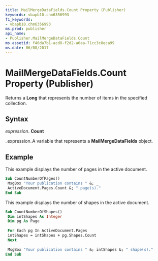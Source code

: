 ```yaml
---
title: MailMergeDataFields.Count Property (Publisher)
keywords: vbapb10.chm6356993
f1_keywords:
- vbapb10.chm6356993
ms.prod: publisher
api_name:
- Publisher.MailMergeDataFields.Count
ms.assetid: f46da7b1-acd8-f2d2-a6aa-71cc3c8eca99
ms.date: 06/08/2017
---
```



# MailMergeDataFields.Count Property (Publisher)

Returns a **Long** that represents the number of items in the specified collection.


## Syntax

 _expression_. **Count**

 _expression_A variable that represents a **MailMergeDataFields** object.


## Example

This example displays the number of pages in the active document.


```vb
Sub CountNumberOfPages() 
 MsgBox "Your publication contains " &; _ 
 ActiveDocument.Pages.Count &; " page(s)." 
End Sub
```

This example displays the number of shapes in the active document.




```vb
Sub CountNumberOfShapes() 
 Dim intShapes As Integer 
 Dim pg As Page 
 
 For Each pg In ActiveDocument.Pages 
 intShapes = intShapes + pg.Shapes.Count 
 Next 
 
 MsgBox "Your publication contains " &; intShapes &; " shape(s)." 
End Sub
```


